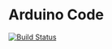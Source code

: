 # Arduino Code

[![Build Status](https://travis-ci.com/enes100-drop-the-base/arduino-vscode.svg?branch=master)](https://travis-ci.com/enes100-drop-the-base/arduino-vscode)